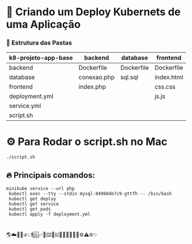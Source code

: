 # 🐳 Criando um Deploy Kubernets de uma Aplicação
### 🚦 Estrutura das Pastas
| k8-projeto-app-base | backend | database | frontend |
|-|-|-|-|
| backend | Dockerfile | Dockerfile | Dockerfile |
| database | conexao.php | sql.sql | index.html |
| frontend | index.php || css.css |
| deployment.yml ||| js.js |
| service.yml |||||
| script.sh |||||

# ⚙️ Para Rodar o script.sh no Mac

    ./script.sh
## 🔥 Principais comandos:
    minikube service --url php
     kubectl exec --tty --stdin mysql-849684b7c9-gttfh -- /bin/bash
     kubectl get deploy
     kubectl get service
     kubectl get pods
     kubectl apply -f deployment.yml
     


#
🌎☁️🧩📌❇️💡❗️🆑✅🔗⌨️🔴☑️🔗🐳🔥🚀🚧🚦⚙️⚠️🌐✨
